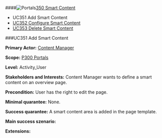 ####![Portals](https://raw.github.com/massiveart/sulu-docs/master/use-cases/images/package-white.png)[350 Smart Content](https://github.com/massiveart/sulu-docs/tree/master/use-cases/p300/p350 "350 Smart Content")

* UC351 Add Smart Content
* [UC352 Configure Smart Content](https://github.com/massiveart/sulu-docs/tree/master/use-cases/p300/p350/UC352.md "UC352 Configure Smart Content")
* [UC353 Delete Smart Content](https://github.com/massiveart/sulu-docs/tree/master/use-cases/p300/p350/UC353.md "UC353 Delete Smart Content")

###UC351 Add Smart Content

**Primary Actor:** [Content Manager](https://github.com/massiveart/sulu-docs/tree/master/use-cases/actors.md "Actors") 

**Scope:** [P300 Portals](https://github.com/massiveart/sulu-docs/tree/master/use-cases/p300 "P300 Portals") 

**Level:** Activity_User

**Stakeholders and Interests:**
Content Manager wants to define a smart content on an overview page.

**Precondition:** User has the right to edit the page.

**Minimal quarantee:** None.

**Success quarantee:** A smart content area is added in the page template.

**Main success szenario:** 

**Extensions:**